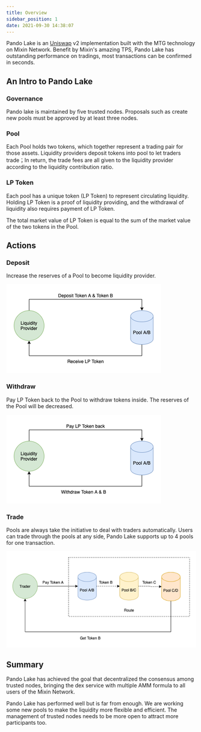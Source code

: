 ```yaml
---
title: Overview
sidebar_position: 1
date: 2021-09-30 14:38:07
---
```


Pando Lake is an [Uniswap](https://uniswap.org) v2 implementation built with the MTG technology on Mixin Network. Benefit by Mixin's amazing TPS, Pando Lake has outstanding performance on tradings, most transactions can be confirmed in seconds.

## An Intro to Pando Lake

### Governance

Pando lake is maintained by five trusted nodes. Proposals such as create new pools must be approved by at least three nodes.

### Pool

Each Pool holds two tokens, which together represent a trading pair for those assets. 
Liquidity providers deposit tokens into pool to let traders trade；In return, the trade fees are all given to the liquidity provider according to the liquidity contribution ratio.

### LP Token

Each pool has a unique token (LP Token) to represent circulating liquidity. Holding LP Token is a proof of liquidity providing, and the withdrawal of liquidity also requires payment of LP Token.

The total market value of LP Token is equal to the sum of the market value of the two tokens in the Pool.

## Actions

### Deposit

Increase the reserves of a Pool to become liquidity provider.

![deposit action](assets/pando_lake_deposit_action.png)

### Withdraw

Pay LP Token back to the Pool to withdraw tokens inside. The reserves of the Pool will be decreased.

![withdraw action](assets/pando_lake_withdraw_action.png)

### Trade

Pools are always take the initiative to deal with traders automatically. Users can trade through the pools at any side, Pando Lake supports up to 4 pools for one transaction.

![trade action](assets/pando_lake_trade_action.png)

## Summary

Pando Lake has achieved the goal that decentralized the consensus among trusted nodes, bringing the dex service with multiple AMM formula to all users of the Mixin Network.

Pando Lake has performed well but is far from enough. We are working some new pools to make the liquidity more flexible and efficient. The management of trusted nodes needs to be more open to attract more participants too.


